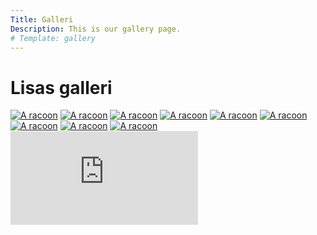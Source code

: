```yaml
---
Title: Galleri
Description: This is our gallery page.
# Template: gallery
---
```


Lisas galleri
==========================
<div class="gallery">
<a class="imgbox" href="%base_url%/image/bild1.jpg" target="_blank"><picture><source media="(min-width: 767px)" srcset="%base_url%/image/bild1.jpg?w=220&h=220&crop-to-fit"><source media="(max-width: 220px)" srcset="%base_url%/image/bild1.jpg?w=220&h=220&crop-to-fit"><img src="%base_url%/image/bild1.jpg&w=400&h=400&crop-to-fit" alt="A racoon"></picture></a>
<a class="imgbox" href="%base_url%/image/bild2.jpg" target="_blank"><picture><source media="(min-width: 767px)" srcset="%base_url%/image/bild2.jpg?w=220&h=220&crop-to-fit"><source media="(max-width: 220px)" srcset="%base_url%/image/bild1.jpg?w=220&h=220&crop-to-fit"><img src="%base_url%/image/bild1.jpg&w=400&h=400&crop-to-fit" alt="A racoon"></picture></a>
<a class="imgbox" href="%base_url%/image/bild3.jpg" target="_blank"><picture><source media="(min-width: 767px)" srcset="%base_url%/image/bild3.jpg?w=220&h=220&crop-to-fit"><source media="(max-width: 220px)" srcset="%base_url%/image/bild1.jpg?w=220&h=220&crop-to-fit"><img src="%base_url%/image/bild1.jpg&w=400&h=400&crop-to-fit" alt="A racoon"></picture></a>
<a class="imgbox" href="%base_url%/image/bild4.jpg" target="_blank"><picture><source media="(min-width: 767px)" srcset="%base_url%/image/bild4.jpg?w=220&h=220&crop-to-fit"><source media="(max-width: 220px)" srcset="%base_url%/image/bild1.jpg?w=220&h=220&crop-to-fit"><img src="%base_url%/image/bild1.jpg&w=400&h=400&crop-to-fit" alt="A racoon"></picture></a>
<a class="imgbox" href="%base_url%/image/bild5.jpg" target="_blank"><picture><source media="(min-width: 767px)" srcset="%base_url%/image/bild5.jpg?w=220&h=220&crop-to-fit"><source media="(max-width: 220px)" srcset="%base_url%/image/bild1.jpg?w=220&h=220&crop-to-fit"><img src="%base_url%/image/bild1.jpg&w=400&h=400&crop-to-fit" alt="A racoon"></picture></a>
<a class="imgbox" href="%base_url%/image/bild6.jpg" target="_blank"><picture><source media="(min-width: 767px)" srcset="%base_url%/image/bild6.jpg?w=220&h=220&crop-to-fit"><source media="(max-width: 220px)" srcset="%base_url%/image/bild1.jpg?w=220&h=220&crop-to-fit"><img src="%base_url%/image/bild1.jpg&w=400&h=400&crop-to-fit" alt="A racoon"></picture></a>
<a class="imgbox" href="%base_url%/image/bild7.jpg" target="_blank"><picture><source media="(min-width: 767px)" srcset="%base_url%/image/bild7.jpg?w=220&h=220&crop-to-fit"><source media="(max-width: 220px)" srcset="%base_url%/image/bild1.jpg?w=220&h=220&crop-to-fit"><img src="%base_url%/image/bild1.jpg&w=400&h=400&crop-to-fit" alt="A racoon"></picture></a>
<a class="imgbox" href="%base_url%/image/bild8.jpg" target="_blank"><picture><source media="(min-width: 767px)" srcset="%base_url%/image/bild8.jpg?w=220&h=220&crop-to-fit"><source media="(max-width: 220px)" srcset="%base_url%/image/bild1.jpg?w=220&h=220&crop-to-fit"><img src="%base_url%/image/bild1.jpg&w=400&h=400&crop-to-fit" alt="A racoon"></picture></a>
<a class="imgbox" href="%base_url%/image/bild9.jpg" target="_blank"><picture><source media="(min-width: 767px)" srcset="%base_url%/image/bild9.jpg?w=220&h=220&crop-to-fit"><source media="(max-width: 220px)" srcset="%base_url%/image/bild1.jpg?w=220&h=220&crop-to-fit"><img src="%base_url%/image/bild1.jpg&w=400&h=400&crop-to-fit" alt="A racoon"></picture></a>
</div>
<div class="embed-container">
    <iframe src="https://www.youtube.com/embed/Iu0XA53WQeM?si=6W_swJYPu13Qp4Xe" title="YouTube video player" frameborder="0" allow="accelerometer; autoplay; clipboard-write; encrypted-media; gyroscope; picture-in-picture; web-share" referrerpolicy="strict-origin-when-cross-origin" allowfullscreen></iframe>
</div>
